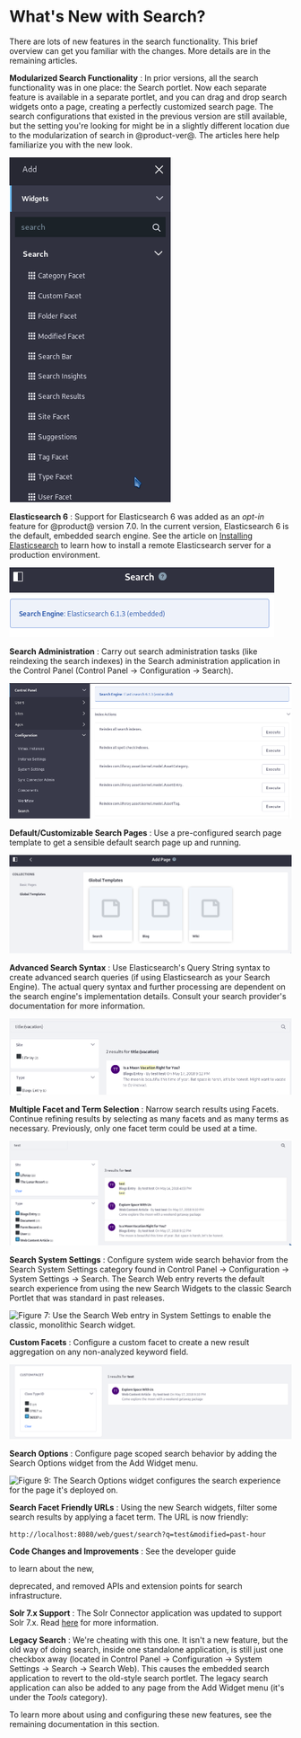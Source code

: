 # What's New with Search? [](id=whats-new-with-search)

There are lots of new features in the search functionality. This brief overview
can get you familiar with the changes. More details are in the remaining
articles.

**Modularized Search Functionality** 
: In prior versions, all the search functionality was in one place: the Search
portlet. Now each separate feature is available in a separate portlet, and you
can drag and drop search widgets onto a page, creating a perfectly customized
search page. The search configurations that existed in the previous version are
still available, but the setting you're looking for might be in a slightly
different location due to the modularization of search in @product-ver@. The
articles here help familiarize you with the new look.

![Figure 1: The search functionality is now distributed across several widgets.](../../images/search-widgets.png)

**Elasticsearch 6**
: Support for Elasticsearch 6 was added as an *opt-in* feature for @product@
version 7.0. In the current version, Elasticsearch 6 is the default, embedded
search engine. See the article on 
[Installing Elasticsearch](/discover/deployment/-/knowledge_base/7-1/installing-elasticsearch)
to learn how to install a remote Elasticsearch server for a production
environment.

![Figure 2: Elasticsearch 6 is the default search engine.](../../images/search-elasticsearch6.png)

**Search Administration**
: Carry out search administration tasks (like reindexing the search indexes) in
the Search administration application in the Control Panel (Control Panel
&rarr; Configuration &rarr; Search).

![Figure 3: Reindexing content now happens in the Search administration application.](../../images/search-admin.png)

**Default/Customizable Search Pages**
: Use a pre-configured search page template to get a sensible default search
page up and running.

![Figure 4: Use the search page template to create your site's dedicated search page.](../../images/search-page-template.png)

**Advanced Search Syntax**
: Use Elasticsearch's Query String syntax to create advanced search queries (if
using Elasticsearch as your Search Engine). The actual query syntax and further
processing are dependent on the search engine's implementation details. Consult
your search provider's documentation for more information.

![Figure 5: Use Elastic's Query String syntax to construct advanced search queries.](../../images/search-advanced-syntax.png)

**Multiple Facet and Term Selection**
: Narrow search results using Facets. Continue refining results by selecting as
many facets and as many terms as necessary. Previously, only one facet term
could be used at a time.

![Figure 6: Facets and their terms can be selected in multiples to refine search results.](../../images/search-multiple-facet-selection.png)

**Search System Settings**
: Configure system wide search behavior from the Search System Settings category
found in Control Panel &rarr; Configuration &rarr; System Settings &rarr;
Search. The Search Web entry reverts the default search experience from using
the new Search Widgets to the classic Search Portlet that was standard in past
releases. 

![Figure 7: Use the Search Web entry in System Settings to enable the classic, monolithic Search widget.](../../images/search-web-system-settings.png)

**Custom Facets**
: Configure a custom facet to create a new result aggregation on any
non-analyzed keyword field. 

![Figure 8: Configure a custom facet on the Class Type ID field.](../../images/search-custom-facet.png)

**Search Options**
: Configure page scoped search behavior by adding the Search Options widget from
the Add Widget menu.

![Figure 9: The Search Options widget configures the search experience for
the page it's deployed on.](../../images/search-options.png)

**Search Facet Friendly URLs**
: Using the new Search widgets, filter some search results by applying a facet
term. The URL is now friendly:

    http://localhost:8080/web/guest/search?q=test&modified=past-hour

**Code Changes and Improvements**
: See the developer guide
<!--(/develop/tutorials/-/knowledge_base/7-1/search)--> to learn about the new,
deprecated, and removed APIs and extension points for search infrastructure.

**Solr 7.x Support**
: The Solr Connector application was updated to support Solr 7.x. Read
[here](/discover/deployment/-/knowledge_base/7-1/installing-solr) 
for more information.

**Legacy Search**
: We're cheating with this one. It isn't a new feature, but the old way of doing
search, inside one standalone application, is still just one checkbox away
(located in Control Panel &rarr; Configuration &rarr; System Settings &rarr;
Search &rarr; Search Web). This causes the embedded search application to revert
to the old-style search portlet. The legacy search application can also be added
to any page from the Add Widget menu (it's under the *Tools* category).

To learn more about using and configuring these new features, see the remaining
documentation in this section. 
